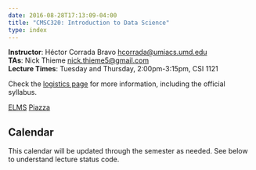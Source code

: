 ```yaml
---
date: 2016-08-28T17:13:09-04:00
title: "CMSC320: Introduction to Data Science"
type: index
---
```


**Instructor**: Héctor Corrada Bravo <hcorrada@umiacs.umd.edu>  
**TAs**: Nick Thieme <nick.thieme5@gmail.com>  
**Lecture Times**: Tuesday and Thursday, 2:00pm-3:15pm, CSI 1121

Check the [logistics page](logistics.html) for more information, including the official syllabus.

[ELMS](https://myelms.umd.edu/courses/1177854)
[Piazza](https://piazza.com/class/ije6l0thr383ii)

## Calendar

This calendar will be updated through the semester as needed. See below to understand lecture status code.
